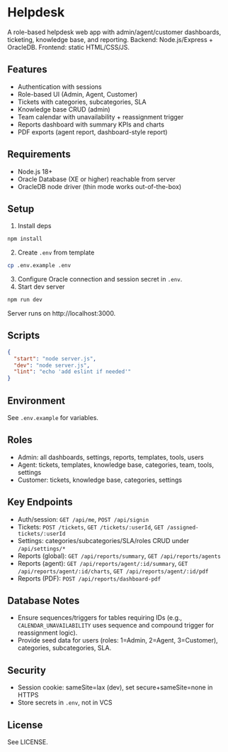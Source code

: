 # Helpdesk

A role-based helpdesk web app with admin/agent/customer dashboards, ticketing, knowledge base, and reporting. Backend: Node.js/Express + OracleDB. Frontend: static HTML/CSS/JS.

## Features
- Authentication with sessions
- Role-based UI (Admin, Agent, Customer)
- Tickets with categories, subcategories, SLA
- Knowledge base CRUD (admin)
- Team calendar with unavailability + reassignment trigger
- Reports dashboard with summary KPIs and charts
- PDF exports (agent report, dashboard-style report)

## Requirements
- Node.js 18+
- Oracle Database (XE or higher) reachable from server
- OracleDB node driver (thin mode works out-of-the-box)

## Setup
1. Install deps
```bash
npm install
```
2. Create `.env` from template
```bash
cp .env.example .env
```
3. Configure Oracle connection and session secret in `.env`.
4. Start dev server
```bash
npm run dev
```
Server runs on http://localhost:3000.

## Scripts
```json
{
  "start": "node server.js",
  "dev": "node server.js",
  "lint": "echo 'add eslint if needed'"
}
```

## Environment
See `.env.example` for variables.

## Roles
- Admin: all dashboards, settings, reports, templates, tools, users
- Agent: tickets, templates, knowledge base, categories, team, tools, settings
- Customer: tickets, knowledge base, categories, settings

## Key Endpoints
- Auth/session: `GET /api/me`, `POST /api/signin`
- Tickets: `POST /tickets`, `GET /tickets/:userId`, `GET /assigned-tickets/:userId`
- Settings: categories/subcategories/SLA/roles CRUD under `/api/settings/*`
- Reports (global): `GET /api/reports/summary`, `GET /api/reports/agents`
- Reports (agent): `GET /api/reports/agent/:id/summary`, `GET /api/reports/agent/:id/charts`, `GET /api/reports/agent/:id/pdf`
- Reports (PDF): `POST /api/reports/dashboard-pdf`

## Database Notes
- Ensure sequences/triggers for tables requiring IDs (e.g., `CALENDAR_UNAVAILABILITY` uses sequence and compound trigger for reassignment logic).
- Provide seed data for users (roles: 1=Admin, 2=Agent, 3=Customer), categories, subcategories, SLA.

## Security
- Session cookie: sameSite=lax (dev), set secure+sameSite=none in HTTPS
- Store secrets in `.env`, not in VCS

## License
See LICENSE. 